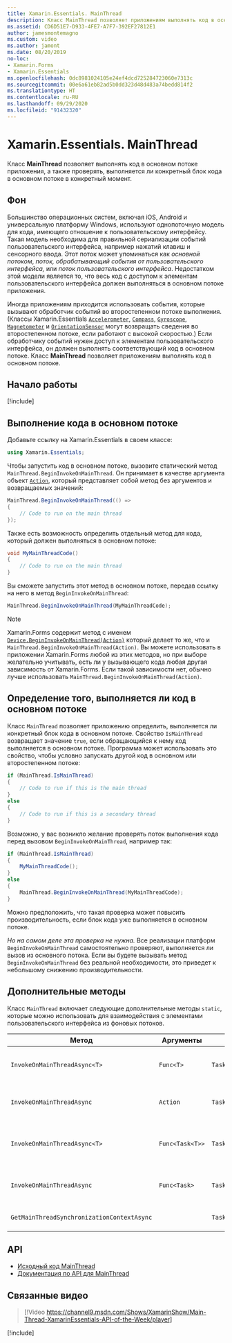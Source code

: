 ```yaml
---
title: Xamarin.Essentials. MainThread
description: Класс MainThread позволяет приложениям выполнять код в основном потоке выполнения.
ms.assetid: CD6D51E7-D933-4FE7-A7F7-392EF27812E1
author: jamesmontemagno
ms.custom: video
ms.author: jamont
ms.date: 08/20/2019
no-loc:
- Xamarin.Forms
- Xamarin.Essentials
ms.openlocfilehash: 0dc8981024105e24ef4dcd725284723060e7313c
ms.sourcegitcommit: 00e6a61eb82ad5b0dd323d48d483a74bedd814f2
ms.translationtype: HT
ms.contentlocale: ru-RU
ms.lasthandoff: 09/29/2020
ms.locfileid: "91432320"
---
```

# <a name="no-locxamarinessentials-mainthread"></a>Xamarin.Essentials. MainThread

Класс **MainThread** позволяет выполнять код в основном потоке приложения, а также проверять, выполняется ли конкретный блок кода в основном потоке в конкретный момент.

## <a name="background"></a>Фон

Большинство операционных систем, включая iOS, Android и универсальную платформу Windows, используют однопоточную модель для кода, имеющего отношение к пользовательскому интерфейсу. Такая модель необходима для правильной сериализации событий пользовательского интерфейса, например нажатий клавиш и сенсорного ввода. Этот поток может упоминаться как _основной потоком_, _поток, обрабатывающий события от пользовательского интерфейса,_ или _поток пользовательского интерфейса_. Недостатком этой модели является то, что весь код с доступом к элементам пользовательского интерфейса должен выполняться в основном потоке приложения.

Иногда приложениям приходится использовать события, которые вызывают обработчик событий во второстепенном потоке выполнения. (Классы Xamarin.Essentials [`Accelerometer`](accelerometer.md), [`Compass`](compass.md), [`Gyroscope`](gyroscope.md), [`Magnetometer`](magnetometer.md) и [`OrientationSensor`](orientation-sensor.md) могут возвращать сведения во второстепенном потоке, если работают с высокой скоростью.) Если обработчику событий нужен доступ к элементам пользовательского интерфейса, он должен выполнять соответствующий код в основном потоке. Класс **MainThread** позволяет приложениям выполнять код в основном потоке.

## <a name="get-started"></a>Начало работы

[!include[](~/essentials/includes/get-started.md)]

## <a name="running-code-on-the-main-thread"></a>Выполнение кода в основном потоке

Добавьте ссылку на Xamarin.Essentials в своем классе:

```csharp
using Xamarin.Essentials;
```

Чтобы запустить код в основном потоке, вызовите статический метод `MainThread.BeginInvokeOnMainThread`. Он принимает в качестве аргумента объект [`Action`](xref:System.Action), который представляет собой метод без аргументов и возвращаемых значений:

```csharp
MainThread.BeginInvokeOnMainThread(() =>
{
    // Code to run on the main thread
});
```

Также есть возможность определить отдельный метод для кода, который должен выполняться в основном потоке:

```csharp
void MyMainThreadCode()
{
    // Code to run on the main thread
}
```

Вы сможете запустить этот метод в основном потоке, передав ссылку на него в метод `BeginInvokeOnMainThread`:

```csharp
MainThread.BeginInvokeOnMainThread(MyMainThreadCode);
```

> [!NOTE]
> Xamarin.Forms содержит метод с именем [`Device.BeginInvokeOnMainThread(Action)`](/dotnet/api/xamarin.forms.device.begininvokeonmainthread)
> который делает то же, что и `MainThread.BeginInvokeOnMainThread(Action)`.
> Вы можете использовать в приложении Xamarin.Forms любой из этих методов, но при выборе желательно учитывать, есть ли у вызывающего кода любая другая зависимость от Xamarin.Forms. Если такой зависимости нет, обычно лучше использовать `MainThread.BeginInvokeOnMainThread(Action)`.

## <a name="determining-if-code-is-running-on-the-main-thread"></a>Определение того, выполняется ли код в основном потоке

Класс `MainThread` позволяет приложению определить, выполняется ли конкретный блок кода в основном потоке. Свойство `IsMainThread` возвращает значение `true`, если обращающийся к нему код выполняется в основном потоке. Программа может использовать это свойство, чтобы условно запускать другой код в основном или второстепенном потоке:

```csharp
if (MainThread.IsMainThread)
{
    // Code to run if this is the main thread
}
else
{
    // Code to run if this is a secondary thread
}
```

Возможно, у вас возникло желание проверять поток выполнения кода перед вызовом `BeginInvokeOnMainThread`, например так:

```csharp
if (MainThread.IsMainThread)
{
    MyMainThreadCode();
}
else
{
    MainThread.BeginInvokeOnMainThread(MyMainThreadCode);
}
```

Можно предположить, что такая проверка может повысить производительность, если блок кода уже выполняется в основном потоке.

_Но на самом деле эта проверка не нужна._ Все реализации платформ `BeginInvokeOnMainThread` самостоятельно проверяют, выполняется ли вызов из основного потока. Если вы будете вызывать метод `BeginInvokeOnMainThread` без реальной необходимости, это приведет к небольшому снижению производительности.

## <a name="additional-methods"></a>Дополнительные методы

Класс `MainThread` включает следующие дополнительные методы `static`, которые можно использовать для взаимодействия с элементами пользовательского интерфейса из фоновых потоков.

| Метод | Аргументы | Возвращает | Цель |
|---|---|---|---|
| `InvokeOnMainThreadAsync<T>` | `Func<T>` | `Task<T>` | Вызывает объект `Func<T>` в основном потоке и ожидает его завершения. |
| `InvokeOnMainThreadAsync` | `Action` | `Task` | Вызывает объект `Action` в основном потоке и ожидает его завершения. |
| `InvokeOnMainThreadAsync<T>`| `Func<Task<T>>` | `Task<T>` | Вызывает объект `Func<Task<T>>` в основном потоке и ожидает его завершения. |
| `InvokeOnMainThreadAsync` | `Func<Task>` | `Task` | Вызывает объект `Func<Task>` в основном потоке и ожидает его завершения. |
| `GetMainThreadSynchronizationContextAsync` | | `Task<SynchronizationContext>` | Возвращает `SynchronizationContext` для основного потока. |

## <a name="api"></a>API

- [Исходный код MainThread](https://github.com/xamarin/Essentials/tree/main/Xamarin.Essentials/MainThread)
- [Документация по API для MainThread](xref:Xamarin.Essentials.MainThread)

## <a name="related-video"></a>Связанные видео

> [!Video https://channel9.msdn.com/Shows/XamarinShow/Main-Thread-XamarinEssentials-API-of-the-Week/player]

[!include[](~/essentials/includes/xamarin-show-essentials.md)]